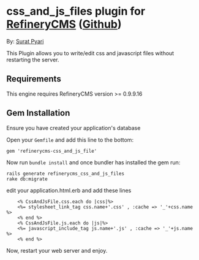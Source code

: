 # css_and_js_files plugin for [RefineryCMS](http://www.refinerycms.com) ([Github](https://github.com/suratpyari/css_and_js_files))

By: [Surat Pyari]()

This Plugin allows you to write/edit css and javascript files without restarting the server.

## Requirements

This engine requires RefineryCMS version >= 0.9.9.16

## Gem Installation

Ensure you have created your application's database

Open your ``Gemfile`` and add this line to the bottom:

    gem 'refinerycms-css_and_js_file'

Now run ``bundle install`` and once bundler has installed the gem run:

    rails generate refinerycms_css_and_js_files
    rake db:migrate

edit your application.html.erb and add these lines

		<% CssAndJsFile.css.each do |css|%>
	  	<%= stylesheet_link_tag css.name+'.css' , :cache => '_'+css.name %>
		<% end %>
		<% CssAndJsFile.js.each do |js|%>
	  	<%= javascript_include_tag js.name+'.js' , :cache => '_'+js.name %>
		<% end %>

Now, restart your web server and enjoy.
